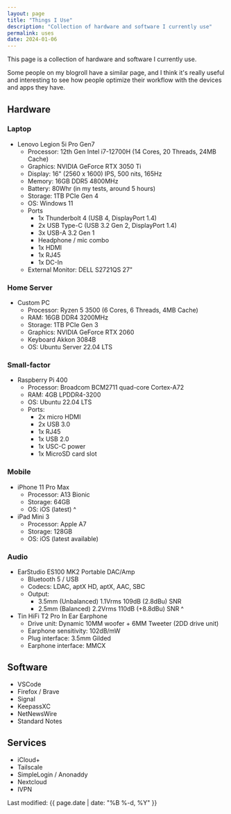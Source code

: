 ```yaml
---
layout: page
title: "Things I Use"
description: "Collection of hardware and software I currently use"
permalink: uses
date: 2024-01-06
---
```


This page is a collection of hardware and software I currently use.

Some people on my blogroll have a similar page, and I think it's really useful and interesting to see how people optimize their workflow with the devices and apps they have.

## Hardware

### Laptop

- Lenovo Legion 5i Pro Gen7
    - Processor: 12th Gen Intel i7-12700H (14 Cores, 20 Threads, 24MB Cache)
    - Graphics: NVIDIA GeForce RTX 3050 Ti
    - Display: 16" (2560 x 1600) IPS, 500 nits, 165Hz
    - Memory: 16GB DDR5 4800MHz
    - Battery: 80Whr (in my tests, around 5 hours)
    - Storage: 1TB PCIe Gen 4
    - OS: Windows 11
    - Ports
        - 1x Thunderbolt 4 (USB 4, DisplayPort 1.4)
        - 2x USB Type-C (USB 3.2 Gen 2, DisplayPort 1.4)
        - 3x USB-A 3.2 Gen 1
        - Headphone / mic combo
        - 1x HDMI
        - 1x RJ45
        - 1x DC-In
    - External Monitor: DELL S2721QS 27"

### Home Server

- Custom PC
    - Processor: Ryzen 5 3500 (6 Cores, 6 Threads, 4MB Cache)
    - RAM: 16GB DDR4 3200MHz
    - Storage: 1TB PCIe Gen 3
    - Graphics: NVIDIA GeForce RTX 2060
    - Keyboard Akkon 3084B
    - OS: Ubuntu Server 22.04 LTS

### Small-factor

- Raspberry Pi 400
    - Processor: Broadcom BCM2711 quad-core Cortex-A72
    - RAM: 4GB LPDDR4-3200
    - OS: Ubuntu 22.04 LTS
    - Ports:
        - 2x micro HDMI
        - 2x USB 3.0
        - 1x RJ45
        - 1x USB 2.0
        - 1x USC-C power
        - 1x MicroSD card slot

### Mobile

- iPhone 11 Pro Max
    - Processor: A13 Bionic
    - Storage: 64GB
    - OS: iOS (latest)
^
- iPad Mini 3
    - Processor: Apple A7
    - Storage: 128GB
    - OS: iOS (latest available)

### Audio

- EarStudio ES100 MK2 Portable DAC/Amp
    - Bluetooth 5 / USB
    - Codecs: LDAC, aptX HD, aptX, AAC, SBC
    - Output:
        - 3.5mm (Unbalanced) 1.1Vrms 109dB (2.8dBu) SNR
        - 2.5mm (Balanced) 2.2Vrms 110dB (+8.8dBu) SNR
^        
- Tin HiFi T2 Pro In Ear Earphone
    - Drive unit: Dynamic 10MM woofer + 6MM Tweeter (2DD drive unit)
    - Earphone sensitivity: 102dB/mW
    - Plug interface: 3.5mm Gilded
    - Earphone interface: MMCX

## Software

- VSCode 
- Firefox / Brave
- Signal
- KeepassXC
- NetNewsWire
- Standard Notes

## Services

- iCloud+
- Tailscale
- SimpleLogin / Anonaddy
- Nextcloud
- IVPN

Last modified: {{ page.date | date: "%B %-d, %Y" }}